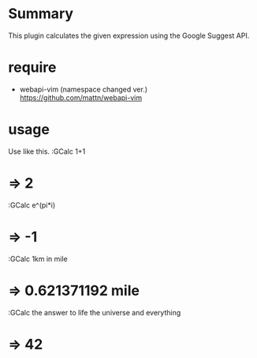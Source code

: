 # Summary
This plugin calculates the given expression using the Google Suggest API.

# require
* webapi-vim (namespace changed ver.)
https://github.com/mattn/webapi-vim

# usage
Use like this.
:GCalc 1+1
# => 2
:GCalc e^(pi*i)
# => -1
:GCalc 1km in mile
# => 0.621371192 mile
:GCalc the answer to life the universe and everything
# => 42


